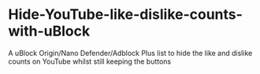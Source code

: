 # Hide-YouTube-like-dislike-counts-with-uBlock
A uBlock Origin/Nano Defender/Adblock Plus list to hide the like and dislike counts on YouTube whilst still keeping the buttons
